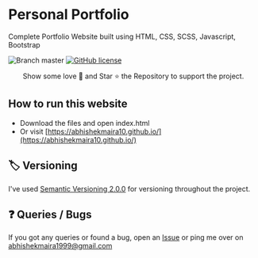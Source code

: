 # Personal Portfolio

Complete Portfolio Website built using HTML, CSS, SCSS, Javascript, Bootstrap

![Branch master](https://img.shields.io/badge/branch-master-brightgreen.svg?style=flat-square) [![GitHub license](https://img.shields.io/badge/license-MIT-blue.svg)](https:/AbhishekMaira10.github.io/github.com/AbhishekMaira10//blob/master/LICENSE)

<p align="center">
Show some love 💜 and Star ⭐️ the Repository to support the project.

## How to run this website

- Download the files and open index.html
- Or visit [https://abhishekmaira10.github.io/](https://abhishekmaira10.github.io/)

## :label: Versioning

I've used [Semantic Versioning 2.0.0](https://semver.org/) for versioning throughout the project.

## :question: Queries / Bugs

If you got any queries or found a bug, open an [Issue](https://github.com/AbhishekMaira10/AbhishekMaira10.github.io/issues/new) or ping me over on [abhishekmaira1999@gmail.com](mailto:abhishekmaira1999@gmail.com)
